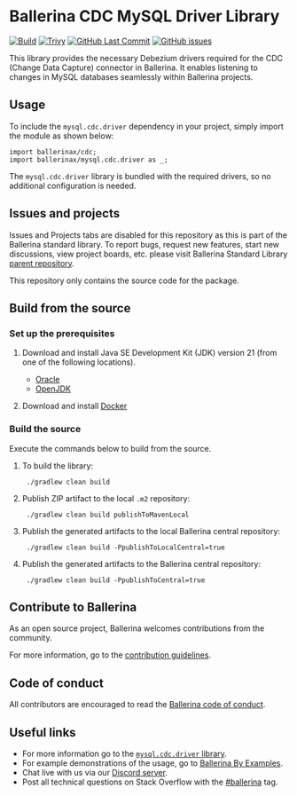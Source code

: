 Ballerina CDC MySQL Driver Library
===================

  [![Build](https://github.com/ballerina-platform/module-ballerinax-mysql.cdc.driver/actions/workflows/build-timestamped-master.yml/badge.svg)](https://github.com/ballerina-platform/module-ballerinax-mysql.cdc.driver/actions/workflows/build-timestamped-master.yml)
  [![Trivy](https://github.com/ballerina-platform/module-ballerinax-mysql.cdc.driver/actions/workflows/trivy-scan.yml/badge.svg)](https://github.com/ballerina-platform/module-ballerinax-mysql.cdc.driver/actions/workflows/trivy-scan.yml)
  [![GitHub Last Commit](https://img.shields.io/github/last-commit/ballerina-platform/module-ballerinax-mysql.cdc.driver.svg)](https://github.com/ballerina-platform/module-ballerinax-mysql.cdc.driver/commits/main)
  [![GitHub issues](https://img.shields.io/github/issues/ballerina-platform/ballerina-standard-library/module/cdc.svg?label=Open%20Issues)](https://github.com/ballerina-platform/ballerina-standard-library/labels/module%2Fcdc)

This library provides the necessary Debezium drivers required for the CDC (Change Data Capture) connector in Ballerina. It enables listening to changes in MySQL databases seamlessly within Ballerina projects.

## Usage

To include the `mysql.cdc.driver` dependency in your project, simply import the module as shown below:

```ballerina
import ballerinax/cdc;
import ballerinax/mysql.cdc.driver as _;
```

The `mysql.cdc.driver` library is bundled with the required drivers, so no additional configuration is needed.

## Issues and projects 

Issues and Projects tabs are disabled for this repository as this is part of the Ballerina standard library. To report bugs, request new features, start new discussions, view project boards, etc. please visit Ballerina Standard Library [parent repository](https://github.com/ballerina-platform/ballerina-standard-library). 

This repository only contains the source code for the package.

## Build from the source

### Set up the prerequisites

1. Download and install Java SE Development Kit (JDK) version 21 (from one of the following locations).
   * [Oracle](https://www.oracle.com/java/technologies/javase/jdk21-archive-downloads.html)
   * [OpenJDK](https://adoptium.net/)

2. Download and install [Docker](https://www.docker.com/get-started)

### Build the source

Execute the commands below to build from the source.

1. To build the library:

        ./gradlew clean build
        
2. Publish ZIP artifact to the local `.m2` repository:

        ./gradlew clean build publishToMavenLocal

3. Publish the generated artifacts to the local Ballerina central repository:

        ./gradlew clean build -PpublishToLocalCentral=true

4. Publish the generated artifacts to the Ballerina central repository:

        ./gradlew clean build -PpublishToCentral=true

## Contribute to Ballerina

As an open source project, Ballerina welcomes contributions from the community. 

For more information, go to the [contribution guidelines](https://github.com/ballerina-platform/ballerina-lang/blob/master/CONTRIBUTING.md).

## Code of conduct

All contributors are encouraged to read the [Ballerina code of conduct](https://ballerina.io/code-of-conduct).

## Useful links

* For more information go to the [`mysql.cdc.driver` library](https://lib.ballerina.io/ballerinax/mysql.cdc.driver/latest).
* For example demonstrations of the usage, go to [Ballerina By Examples](https://ballerina.io/learn/by-example/#database-access).
* Chat live with us via our [Discord server](https://discord.gg/ballerinalang).
* Post all technical questions on Stack Overflow with the [#ballerina](https://stackoverflow.com/questions/tagged/ballerina) tag.
